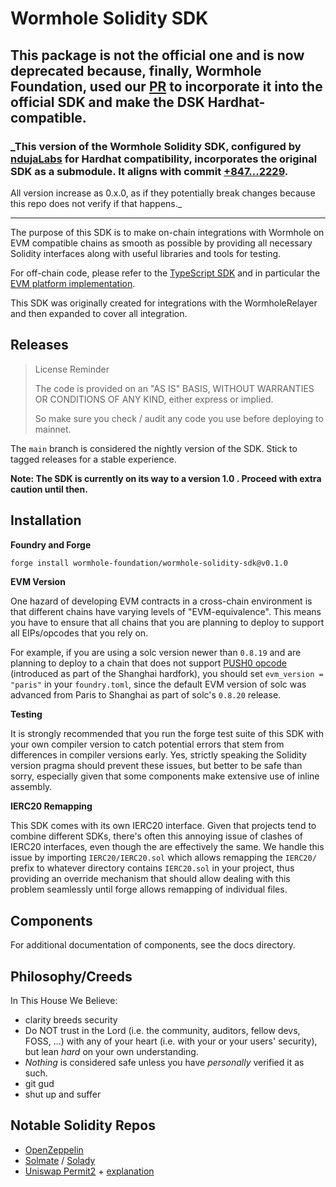 # Wormhole Solidity SDK

## This package is not the official one and is now deprecated because, finally, Wormhole Foundation, used our [PR](https://github.com/wormhole-foundation/wormhole-solidity-sdk/pull/68) to incorporate it into the official SDK and make the DSK Hardhat-compatible.



### _This version of the Wormhole Solidity SDK, configured by [ndujaLabs](https://ndujalabs.com) for Hardhat compatibility, incorporates the original SDK as a submodule. It aligns with commit [+847...2229](https://github.com/wormhole-foundation/wormhole-solidity-sdk/tree/+847c82387594e78731b8853de961986cf7f82229).  
All version increase as 0.x.0, as if they potentially break changes because this repo does not verify if that happens._

---



The purpose of this SDK is to make on-chain integrations with Wormhole on EVM compatible chains as smooth as possible by providing all necessary Solidity interfaces along with useful libraries and tools for testing.

For off-chain code, please refer to the [TypeScript SDK](https://github.com/wormhole-foundation/wormhole-sdk-ts) and in particular the [EVM platform implementation](https://github.com/wormhole-foundation/wormhole-sdk-ts/tree/main/platforms/evm).

This SDK was originally created for integrations with the WormholeRelayer and then expanded to cover all integration.

## Releases

> License Reminder
>
> The code is provided on an "AS IS" BASIS, WITHOUT WARRANTIES OR CONDITIONS OF ANY KIND, either express or implied.
>
> So make sure you check / audit any code you use before deploying to mainnet.

The `main` branch is considered the nightly version of the SDK. Stick to tagged releases for a stable experience.

**Note: The SDK is currently on its way to a version 1.0 . Proceed with extra caution until then.**

## Installation

**Foundry and Forge**

```bash
forge install wormhole-foundation/wormhole-solidity-sdk@v0.1.0
```

**EVM Version**

One hazard of developing EVM contracts in a cross-chain environment is that different chains have varying levels of "EVM-equivalence". This means you have to ensure that all chains that you are planning to deploy to support all EIPs/opcodes that you rely on.

For example, if you are using a solc version newer than `0.8.19` and are planning to deploy to a chain that does not support [PUSH0 opcode](https://eips.ethereum.org/EIPS/eip-3855) (introduced as part of the Shanghai hardfork), you should set `evm_version = "paris"` in your `foundry.toml`, since the default EVM version of solc was advanced from Paris to Shanghai as part of solc's `0.8.20` release.

**Testing**

It is strongly recommended that you run the forge test suite of this SDK with your own compiler version to catch potential errors that stem from differences in compiler versions early. Yes, strictly speaking the Solidity version pragma should prevent these issues, but better to be safe than sorry, especially given that some components make extensive use of inline assembly.

**IERC20 Remapping**

This SDK comes with its own IERC20 interface. Given that projects tend to combine different SDKs, there's often this annoying issue of clashes of IERC20 interfaces, even though the are effectively the same. We handle this issue by importing `IERC20/IERC20.sol` which allows remapping the `IERC20/` prefix to whatever directory contains `IERC20.sol` in your project, thus providing an override mechanism that should allow dealing with this problem seamlessly until forge allows remapping of individual files.

## Components

For additional documentation of components, see the docs directory.

## Philosophy/Creeds

In This House We Believe:
* clarity breeds security
* Do NOT trust in the Lord (i.e. the community, auditors, fellow devs, FOSS, ...) with any of your heart (i.e. with your or your users' security), but lean _hard_ on your own understanding.
* _Nothing_ is considered safe unless you have _personally_ verified it as such.
* git gud
* shut up and suffer

## Notable Solidity Repos

* [OpenZeppelin](https://github.com/OpenZeppelin/openzeppelin-contracts)
* [Solmate](https://github.com/transmissions11/solmate) / [Solady](https://github.com/Vectorized/solady)
* [Uniswap Permit2](https://github.com/Uniswap/permit2) + [explanation](https://github.com/dragonfly-xyz/useful-solidity-patterns/tree/main/patterns/permit2)
